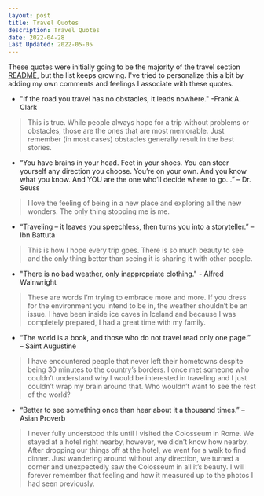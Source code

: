 ```yaml
---
layout: post
title: Travel Quotes
description: Travel Quotes
date: 2022-04-28
Last Updated: 2022-05-05
---
```

These quotes were initially going to be the majority of the travel section [README](/travel), but the list keeps growing.  I've tried to personalize this a bit by adding my own comments and feelings I associate with these quotes. 

* "If the road you travel has no obstacles, it leads nowhere." -Frank A. Clark

> This is true.  While people always hope for a trip without problems or obstacles, those are the ones that are most memorable.  Just remember (in most cases) obstacles generally result in the best stories.

*  “You have brains in your head. Feet in your shoes. You can steer yourself any direction you choose. You’re on your own. And you know what you know. And YOU are the one who’ll decide where to go…” – Dr. Seuss
  
> I love the feeling of being in a new place and exploring all the new wonders. The only thing stopping me is me.

* “Traveling – it leaves you speechless, then turns you into a storyteller.” – Ibn Battuta

> This is how I hope every trip goes.  There is so much beauty to see and the only thing better than seeing it is sharing it with other people.  

* "There is no bad weather, only inappropriate clothing." - Alfred Wainwright

> These are words I’m trying to embrace more and more.  If you dress for the environment you intend to be in, the weather shouldn’t be an issue.  I have been inside ice caves in Iceland and because I was completely prepared, I had a great time with my family.

* “The world is a book, and those who do not travel read only one page.” – Saint Augustine

> I have encountered people that never left their hometowns despite being 30 minutes to the country’s borders.  I once met someone who couldn’t understand why I would be interested in traveling and I just couldn’t wrap my brain around that.  Who wouldn’t want to see the rest of the world? 

* “Better to see something once than hear about it a thousand times.” – Asian Proverb

> I never fully understood this until I visited the Colosseum in Rome.  We stayed at a hotel right nearby, however, we didn’t know how nearby.  After dropping our things off at the hotel, we went for a walk to find dinner.  Just wandering around without any direction, we turned a corner and unexpectedly saw the Colosseum in all it’s beauty.  I will forever remember that feeling and how it measured up to the photos I had seen previously.
